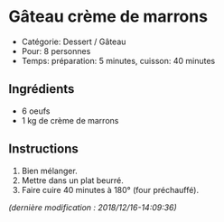 # Gâteau crème de marrons

* Catégorie: Dessert / Gâteau
* Pour: 8 personnes
* Temps: préparation: 5 minutes, cuisson: 40 minutes

## Ingrédients
* 6 oeufs
* 1 kg de crème de marrons

## Instructions
1. Bien mélanger.
1. Mettre dans un plat beurré.
1. Faire cuire 40 minutes à 180° (four préchauffé).

_(dernière modification : 2018/12/16-14:09:36)_
